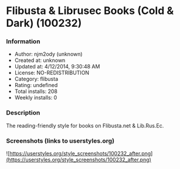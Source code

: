 # Flibusta & Librusec Books (Cold & Dark) (100232)

### Information
- Author: njm2ody (unknown)
- Created at: unknown
- Updated at: 4/12/2014, 9:30:48 AM
- License: NO-REDISTRIBUTION
- Category: flibusta
- Rating: undefined
- Total installs: 208
- Weekly installs: 0


### Description
The reading-friendly style for books on Flibusta.net & Lib.Rus.Ec.


### Screenshots (links to userstyles.org)
![https://userstyles.org/style_screenshots/100232_after.png](https://userstyles.org/style_screenshots/100232_after.png)


